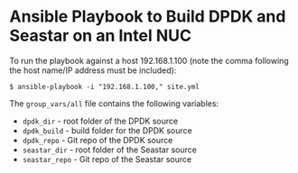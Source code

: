 # Ansible Playbook to Build DPDK and Seastar on an Intel NUC

To run the playbook against a host 192.168.1.100 (note the comma following the host name/IP address must be included):

```console 
$ ansible-playbook -i "192.168.1.100," site.yml
```

The `group_vars/all` file contains the following variables:

- `dpdk_dir` - root folder of the DPDK source
- `dpdk_build` - build folder for the DPDK source
- `dpdk_repo` - Git repo of the DPDK source
- `seastar_dir` - root folder of the Seastar source
- `seastar_repo` - Git repo of the Seastar source
